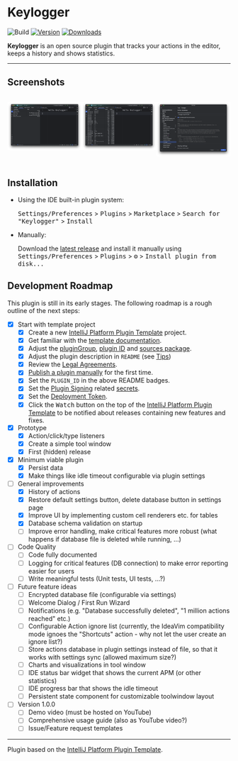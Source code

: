 # Keylogger

![Build](https://github.com/jpv-os/Keylogger/workflows/Build/badge.svg)
[![Version](https://img.shields.io/jetbrains/plugin/v/23746-keylogger.svg)](https://plugins.jetbrains.com/plugin/23746-keylogger)
[![Downloads](https://img.shields.io/jetbrains/plugin/d/23746-keylogger.svg)](https://plugins.jetbrains.com/plugin/23746-keylogger)

<!-- Plugin description -->

**Keylogger** is an open source plugin that tracks your actions in the editor, keeps a history and shows statistics.

<!-- Plugin description end -->

---

## Screenshots

<div style="display: flex;">

![Screenshot 1](https://raw.githubusercontent.com/jpv-os/Keylogger/main/assets/screenshot1.png)

![Screenshot 2](https://raw.githubusercontent.com/jpv-os/Keylogger/main/assets/screenshot2.png)

![Screenshot 3](https://raw.githubusercontent.com/jpv-os/Keylogger/main/assets/screenshot3.png)

</div>

## Installation

- Using the IDE built-in plugin system:

  <kbd>Settings/Preferences</kbd> > <kbd>Plugins</kbd> > <kbd>Marketplace</kbd> > <kbd>Search for "Keylogger"</kbd> >
  <kbd>Install</kbd>

- Manually:

  Download the [latest release](https://github.com/jpv-os/Keylogger/releases/latest) and install it manually using
  <kbd>Settings/Preferences</kbd> > <kbd>Plugins</kbd> > <kbd>⚙️</kbd> > <kbd>Install plugin from disk...</kbd>

## Development Roadmap

This plugin is still in its early stages. The following roadmap is a rough outline of the next steps:

- [x] Start with template project
    - [x] Create a new [IntelliJ Platform Plugin Template][template] project.
    - [x] Get familiar with the [template documentation][template].
    - [x] Adjust the [pluginGroup](./gradle.properties), [plugin ID](./src/main/resources/META-INF/plugin.xml)
      and [sources package](./src/main/kotlin).
    - [x] Adjust the plugin description in `README` (see [Tips][docs:plugin-description])
    - [x] Review
      the [Legal Agreements](https://plugins.jetbrains.com/docs/marketplace/legal-agreements.html?from=IJPluginTemplate).
    - [x] [Publish a plugin manually](https://plugins.jetbrains.com/docs/intellij/publishing-plugin.html?from=IJPluginTemplate)
      for the first time.
    - [x] Set the `PLUGIN_ID` in the above README badges.
    - [x] Set
      the [Plugin Signing](https://plugins.jetbrains.com/docs/intellij/plugin-signing.html?from=IJPluginTemplate)
      related [secrets](https://github.com/JetBrains/intellij-platform-plugin-template#environment-variables).
    - [x] Set
      the [Deployment Token](https://plugins.jetbrains.com/docs/marketplace/plugin-upload.html?from=IJPluginTemplate).
    - [x] Click the <kbd>Watch</kbd> button on the top of the [IntelliJ Platform Plugin Template][template] to be
      notified about releases containing new features and fixes.
- [x] Prototype
    - [x] Action/click/type listeners
    - [x] Create a simple tool window
    - [x] First (hidden) release
- [x] Minimum viable plugin
    - [x] Persist data
    - [x] Make things like idle timeout configurable via plugin settings
- [ ] General improvements 
    - [x] History of actions
    - [x] Restore default settings button, delete database button in settings page
    - [x] Improve UI by implementing custom cell renderers etc. for tables
    - [x] Database schema validation on startup
    - [ ] Improve error handling, make critical features more robust (what happens if database file is deleted while running, ...)
- [ ] Code Quality
    - [ ] Code fully documented 
    - [ ] Logging for critical features (DB connection) to make error reporting easier for users
    - [ ] Write meaningful tests (Unit tests, UI tests, ...?)
- [ ] Future feature ideas
    - [ ] Encrypted database file (configurable via settings)
    - [ ] Welcome Dialog / First Run Wizard
    - [ ] Notifications (e.g. "Database successfully deleted", "1 million actions reached" etc.)
    - [ ] Configurable Action ignore list (currently, the IdeaVim compatibility mode ignoes the "Shortcuts" action - why not let the user create an ignore list?)
    - [ ] Store actions database in plugin settings instead of file, so that it works with settings sync (allowed maximum size?)
    - [ ] Charts and visualizations in tool window
    - [ ] IDE status bar widget that shows the current APM (or other statistics)
    - [ ] IDE progress bar that shows the idle timeout
    - [ ] Persistent state component for customizable toolwindow layout
- [ ] Version 1.0.0
    - [ ] Demo video (must be hosted on YouTube)
    - [ ] Comprehensive usage guide (also as YouTube video?)
    - [ ] Issue/Feature request templates

---
Plugin based on the [IntelliJ Platform Plugin Template][template].

[template]: https://github.com/JetBrains/intellij-platform-plugin-template

[docs:plugin-description]: https://plugins.jetbrains.com/docs/intellij/plugin-user-experience.html#plugin-description-and-presentation
